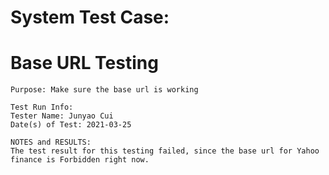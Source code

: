# System Test Case:

# Base URL Testing

```
Purpose: Make sure the base url is working
```
```
Test Run Info:
Tester Name: Junyao Cui
Date(s) of Test: 2021-03-25
```
```
NOTES and RESULTS:
The test result for this testing failed, since the base url for Yahoo finance is Forbidden right now.
```

